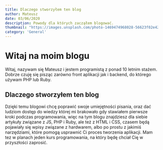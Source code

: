 ```yaml
---
title: Dlaczego stworzyłem ten blog
author: Mateusz
date: 03/06/2020
description: Powody dla których zacząłem blogować.
thumbnail: "https://images.unsplash.com/photo-1469474968028-56623f02e42e?ixlib=rb-1.2.1&ixid=eyJhcHBfaWQiOjEyMDd9&auto=format&fit=crop&w=1353&q=80"
category: 'General'
---
```

# Witaj na moim blogu
Witaj, nazywam się Mateusz i jestem programistą z ponad 10 letnim stażem. Dobrze czuję się pisząc zarówno front aplikacji jak i backend, do którego używam PHP lub Ruby.

## Dlaczego stworzyłem ten blog
Dzięki temu blogowi chcę poprawić swoje umiejętności pisania, oraz dać ludziom dostęp do wiedzy której mi brakowało gdy stawiałem pierwsze kroki podczas programowania, więc na tym blogu znajdziesz dla siebie artykuły związane z JS, PHP i Ruby, ale też z HTML i CSS, czasem będą pojawiały się wpisy związane z hardwarem, albo po prostu z jakimiś narzędziami, które pomogą usprawnić Ci proces tworzenia aplikacji. Mam tez w planach jeden kurs programowania, na który będę chciał Cię w przyszłości zaprosić.


